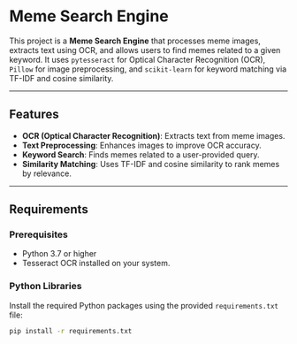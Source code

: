 # Meme Search Engine

This project is a **Meme Search Engine** that processes meme images, extracts text using OCR, and allows users to find memes related to a given keyword. It uses `pytesseract` for Optical Character Recognition (OCR), `Pillow` for image preprocessing, and `scikit-learn` for keyword matching via TF-IDF and cosine similarity.

---

## Features
- **OCR (Optical Character Recognition)**: Extracts text from meme images.
- **Text Preprocessing**: Enhances images to improve OCR accuracy.
- **Keyword Search**: Finds memes related to a user-provided query.
- **Similarity Matching**: Uses TF-IDF and cosine similarity to rank memes by relevance.

---

## Requirements

### Prerequisites
- Python 3.7 or higher
- Tesseract OCR installed on your system.

### Python Libraries
Install the required Python packages using the provided `requirements.txt` file:

```bash
pip install -r requirements.txt
